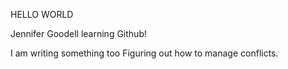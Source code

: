 HELLO WORLD

Jennifer Goodell learning Github!

I am writing something too
Figuring out how to manage conflicts.
